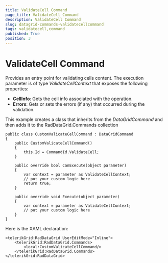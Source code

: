 ```yaml
---
title: ValidateCell Command
page_title: ValidateCell Command
description: ValidateCell Command
slug: datagrid-commands-validatecellcommand
tags: validatecell,command
published: True
position: 3
---
```


# ValidateCell Command

Provides an entry point for validating cells content. The execution parameter is of type *ValidateCellContext* that exposes the following properties:

* **CellInfo**: Gets the cell info associated with the operation.
* **Errors**: Gets or sets the errors (if any) that occurred during the validation.

This example creates a class that inherits from the *DataGridCommand* and then adds it to the RadDataGrid.Commands collection

	public class CustomValicateCellCommand : DataGridCommand
	{
	    public CustomValicateCellCommand()
	    {
	        this.Id = CommandId.ValidateCell;
	    }
	
	    public override bool CanExecute(object parameter)
	    {
	        var context = parameter as ValidateCellContext;
	        // put your custom logic here          
	        return true;
	    }
	
	    public override void Execute(object parameter)
	    {
	        var context = parameter as ValidateCellContext;
	        // put your custom logic here             
	    }
	}

Here is the XAML declaration:

	<telerikGrid:RadDataGrid UserEditMode="Inline">
	    <telerikGrid:RadDataGrid.Commands>
	        <local:CustomValicateCellCommand/>
	    </telerikGrid:RadDataGrid.Commands>
	</telerikGrid:RadDataGrid>
